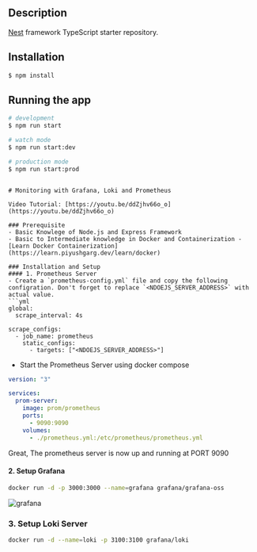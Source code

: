 

## Description

[Nest](https://github.com/nestjs/nest) framework TypeScript starter repository.

## Installation

```bash
$ npm install
```

## Running the app

```bash
# development
$ npm run start

# watch mode
$ npm run start:dev

# production mode
$ npm run start:prod
```


```

# Monitoring with Grafana, Loki and Prometheus

Video Tutorial: [https://youtu.be/ddZjhv66o_o](https://youtu.be/ddZjhv66o_o)

### Prerequisite
- Basic Knowlege of Node.js and Express Framework
- Basic to Intermediate knowledge in Docker and Containerization - [Learn Docker Containerization](https://learn.piyushgarg.dev/learn/docker)

### Installation and Setup
#### 1. Prometheus Server
- Create a `prometheus-config.yml` file and copy the following configration. Don't forget to replace `<NDOEJS_SERVER_ADDRESS>` with actual value.
```yml
global:
  scrape_interval: 4s

scrape_configs:
  - job_name: prometheus
    static_configs:
      - targets: ["<NDOEJS_SERVER_ADDRESS>"]
```
- Start the Prometheus Server using docker compose
```yml
version: "3"

services:
  prom-server:
    image: prom/prometheus
    ports:
      - 9090:9090
    volumes:
      - ./prometheus.yml:/etc/prometheus/prometheus.yml
```
Great, The prometheus server is now up and running at PORT 9090

#### 2. Setup Grafana
```bash
docker run -d -p 3000:3000 --name=grafana grafana/grafana-oss
```
![grafana](https://grafana.com/static/img/grafana/showcase_visualize.jpg)

### 3. Setup Loki Server
```bash
docker run -d --name=loki -p 3100:3100 grafana/loki
```


